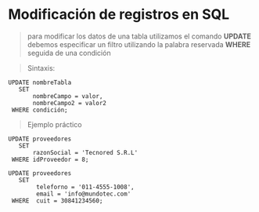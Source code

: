 # Modificación de registros en SQL

> para modificar los datos de una tabla utilizamos el comando **UPDATE**
> debemos especificar un filtro utilizando la palabra reservada **WHERE** seguida de una condición


> Sintaxis:  

    UPDATE nombreTabla  
       SET  
           nombreCampo = valor,  
           nombreCampo2 = valor2  
     WHERE condición;  

> Ejemplo práctico  

    UPDATE proveedores  
       SET  
           razonSocial = 'Tecnored S.R.L'  
     WHERE idProveedor = 8;  

    UPDATE proveedores    
       SET  
            teleforno = '011-4555-1008',  
            email = 'info@mundotec.com'  
     WHERE  cuit = 30841234560;  